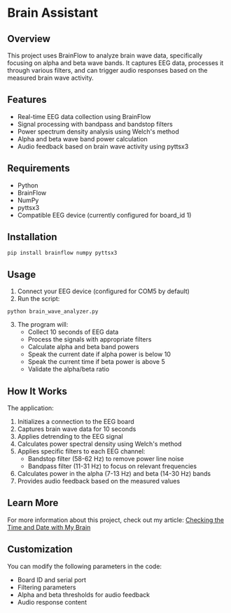 # Brain Assistant

## Overview

This project uses BrainFlow to analyze brain wave data, specifically focusing on alpha and beta wave bands. It captures EEG data, processes it through various filters, and can trigger audio responses based on the measured brain wave activity.

## Features

- Real-time EEG data collection using BrainFlow
- Signal processing with bandpass and bandstop filters
- Power spectrum density analysis using Welch's method
- Alpha and beta wave band power calculation
- Audio feedback based on brain wave activity using pyttsx3

## Requirements

- Python
- BrainFlow
- NumPy
- pyttsx3
- Compatible EEG device (currently configured for board_id 1)

## Installation

```
pip install brainflow numpy pyttsx3
```

## Usage

1. Connect your EEG device (configured for COM5 by default)
2. Run the script:

```
python brain_wave_analyzer.py
```

3. The program will:
   - Collect 10 seconds of EEG data
   - Process the signals with appropriate filters
   - Calculate alpha and beta band powers
   - Speak the current date if alpha power is below 10
   - Speak the current time if beta power is above 5
   - Validate the alpha/beta ratio

## How It Works

The application:

1. Initializes a connection to the EEG board
2. Captures brain wave data for 10 seconds
3. Applies detrending to the EEG signal
4. Calculates power spectral density using Welch's method
5. Applies specific filters to each EEG channel:
   - Bandstop filter (58-62 Hz) to remove power line noise
   - Bandpass filter (11-31 Hz) to focus on relevant frequencies
6. Calculates power in the alpha (7-13 Hz) and beta (14-30 Hz) bands
7. Provides audio feedback based on the measured values

## Learn More

For more information about this project, check out my article: [Checking the Time and Date with My Brain
](https://medium.com/@suryasure734/checking-the-time-and-date-with-my-brain-956ee1e11d84?source=user_profile_page---------3-------------3213a50aa3d----------------------)

## Customization

You can modify the following parameters in the code:

- Board ID and serial port
- Filtering parameters
- Alpha and beta thresholds for audio feedback
- Audio response content
